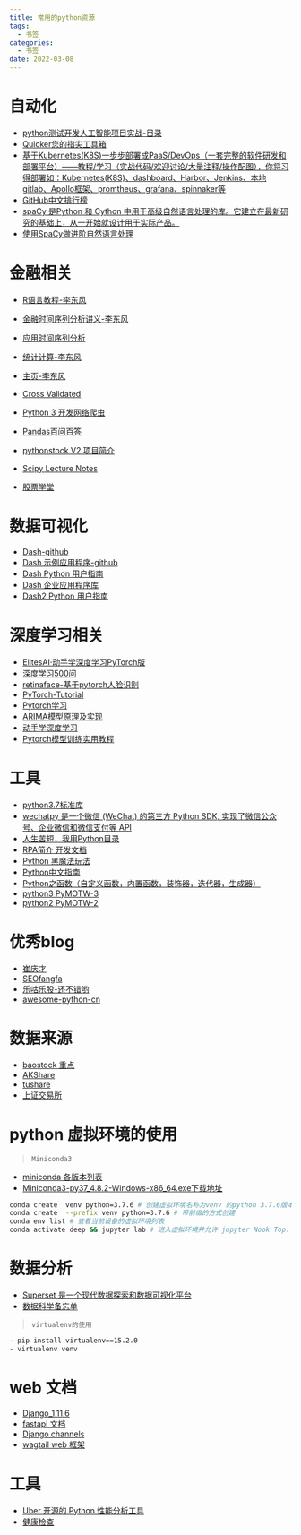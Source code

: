 ```yaml
---
title: 常用的python资源
tags:
  - 书签 
categories:
  - 书签 
date: 2022-03-08
---
```

# 自动化
- [python测试开发人工智能项目实战-目录](https://china-testing.github.io/practices.html)
- [Quicker您的指尖工具箱](https://getquicker.net/)
- [基于Kubernetes(K8S)一步步部署成PaaS/DevOps（一套完整的软件研发和部署平台）——教程/学习（实战代码/欢迎讨论/大量注释/操作配图），你将习得部署如：Kubernetes(K8S)、dashboard、Harbor、Jenkins、本地gitlab、Apollo框架、promtheus、grafana、spinnaker等](https://github.com/ben1234560/k8s_PaaS)
- [GitHub中文排行榜](https://github.com/kon9chunkit/GitHub-Chinese-Top-Charts)
- [spaCy 是Python 和 Cython 中用于高级自然语言处理的库。它建立在最新研究的基础上，从一开始就设计用于实际产品。](https://github.com/explosion/spaCy)
- [使用SpaCy做进阶自然语言处理](https://course.spacy.io/zh)

# 金融相关
- [R语言教程-李东风](https://www.math.pku.edu.cn/teachers/lidf/docs/Rbook/html/_Rbook/index.html)
- [金融时间序列分析讲义-李东风](https://www.math.pku.edu.cn/teachers/lidf/course/fts/ftsnotes/html/_ftsnotes/index.html)
- [应用时间序列分析](https://www.math.pku.edu.cn/teachers/lidf/course/atsa/atsanotes/html/_atsanotes/index.html#%E8%AF%BE%E7%A8%8B%E5%86%85%E5%AE%B9)
- [统计计算-李东风](https://www.math.pku.edu.cn/teachers/lidf/course/index.html)
- [主页-李东风](https://www.math.pku.edu.cn/teachers/lidf/)
- [Cross Validated](https://stats.stackexchange.com/)
- [Python 3 开发网络爬虫](https://python3webspider.cuiqingcai.com/)
- [Pandas百问百答](https://mp.weixin.qq.com/mp/appmsgalbum?__biz=Mzg3MTAyMDMxOQ==&action=getalbum&album_id=1396580791106519041&scene=173&from_msgid=2247484671&from_itemidx=1&count=3&nolastread=1#wechat_redirect)
- [pythonstock V2 项目简介](https://github.com/pythonstock/stock)

- [Scipy Lecture Notes](http://scipy-lectures.org/)
- [股票学堂](https://www.metasecurities.com/help-detail-6-65.html)

# 数据可视化
- [Dash-github](https://github.com/plotly/dash)
- [Dash 示例应用程序-github](https://github.com/plotly/dash-sample-apps/)
- [Dash Python 用户指南](https://dash-docs.herokuapp.com/)
- [Dash 企业应用程序库](https://dash-gallery.plotly.host/Portal/)
- [Dash2 Python 用户指南](https://dash.plotly.com/layout)

# 深度学习相关
- [ElitesAI·动手学深度学习PyTorch版](https://www.boyuai.com/elites/course/cZu18YmweLv10OeV/jupyter/FUT2TsxGNn4g4JY1ayb1W)
- [深度学习500问](https://scutan90.github.io/DeepLearning-500-questions/#/)
- [retinaface-基于pytorch人脸识别](https://github.com/ternaus/retinaface)
- [PyTorch-Tutorial](https://github.com/MorvanZhou/PyTorch-Tutorial)
- [Pytorch学习](https://mofanpy.com/tutorials/machine-learning/torch/)
- [ARIMA模型原理及实现](https://cxyzjd.com/article/sunnyxidian/92946542)
- [动手学深度学习](https://zh.d2l.ai/chapter_installation/index.html)
- [Pytorch模型训练实用教程](https://github.com/TingsongYu/PyTorch_Tutorial)

# 工具
- [python3.7标准库](https://docs.python.org/zh-cn/3.7/library/index.html)
- [wechatpy 是一个微信 (WeChat) 的第三方 Python SDK, 实现了微信公众号、企业微信和微信支付等 API](https://wechatpy.readthedocs.io/zh_CN/stable/#)
- [人生苦短，我用Python目录](https://www.cnblogs.com/haiyan123/p/8387770.html)
- [RPA简介 开发文档](https://docs.uibot.com.cn/guide/d1/ch004.html?version=0.3848085872352959#%E6%9C%89%E7%9B%AE%E6%A0%87%E5%91%BD%E4%BB%A4)
- [Python 黑魔法玩法](https://magic.iswbm.com/)
- [Python中文指南](https://python.iswbm.com/)
- [Python之函数（自定义函数，内置函数，装饰器，迭代器，生成器）](https://www.cnblogs.com/haiyan123/p/8387769.html)
- [python3 PyMOTW-3](https://pymotw.com/3/concurrent.futures/index.html)
- [python2 PyMOTW-2](https://pymotw.com/3/concurrent.futures/index.html)

# 优秀blog
- [崔庆才](https://cuiqingcai.com/)
- [SEOfangfa](https://seofangfa.com/)
- [乐咕乐股-还不错哟](https://www.legulegu.com/stockdata/averageposition)
- [awesome-python-cn](https://github.com/jobbole/awesome-python-cn)

# 数据来源
- [baostock 重点](http://baostock.com/baostock/index.php/Python%E5%BC%80%E5%8F%91%E8%B5%84%E6%BA%90) 
- [AKShare](https://www.akshare.xyz/topic/pandas/pandas-00.html)
- [tushare](https://tushare.pro/document/1?doc_id=40)
- [上证交易所](http://www.sse.com.cn/)

# python 虚拟环境的使用
> `Miniconda3`
- [miniconda 各版本列表](https://repo.anaconda.com/miniconda/)
- [Miniconda3-py37_4.8.2-Windows-x86_64.exe下载地址](https://repo.anaconda.com/miniconda/Miniconda3-py37_4.8.2-Windows-x86_64.exe)
```bash
conda create  venv python=3.7.6 # 创建虚拟环境名称为venv 的python 3.7.6版本的环境
conda create  --prefix venv python=3.7.6 # 带前缀的方式创建
conda env list # 查看当前设备的虚拟环境列表
conda activate deep && jupyter lab # 进入虚拟环境并允许 jupyter Nook Top: deep 表示环境名称
```

# 数据分析
- [Superset 是一个现代数据探索和数据可视化平台](https://github.com/apache/superset)
- [数据科学备忘单](https://github.com/FavioVazquez/ds-cheatsheets)

> `virtualenv的使用`

```bash
- pip install virtualenv==15.2.0
- virtualenv venv
```

# web 文档

- [Django_1.11.6](https://yiyibooks.cn/xx/Django_1.11.6/index.html)
- [fastapi 文档](https://fastapi.tiangolo.com/)
- [Django channels](https://channels.readthedocs.io/en/stable/introduction.html)
- [wagtail web 框架](https://docs.wagtail.io/en/stable/)

# 工具
- [Uber 开源的 Python 性能分析工具](https://github.com/uber-archive/pyflame)
- [健康检查](https://github.com/healthchecks/healthchecks)